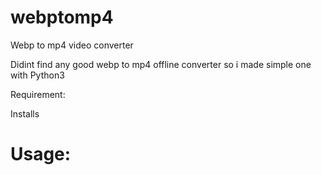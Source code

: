 # webptomp4
Webp to mp4 video converter

Didint find any good webp to mp4 offline converter so i made simple one with Python3

Requirement:

Installs

# Usage:
